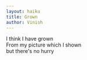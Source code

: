 ```yaml
---
layout: haiku
title: Grown
author: Vinish 
---
```

I think I have grown<br>
From my picture which I shown<br>
but there's no hurry<br>
